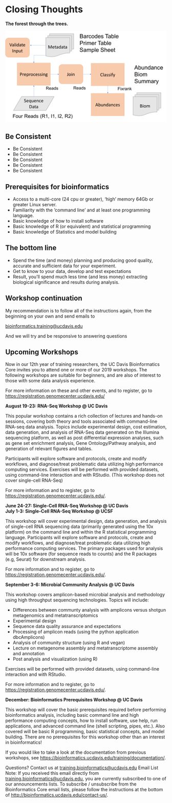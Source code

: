 # Closing Thoughts

**The forest through the trees.**

<img src="dbcAmplicons/Workflow.png" alt="closing_figure1" width="600px"/>

## Be Consistent

* Be Consistent
* Be Consistent
* Be Consistent
* Be Consistent
* Be Consistent

## Prerequisites for bioinformatics

* Access to a multi-core (24 cpu or greater), ‘high’ memory 64Gb or greater Linux server.
* Familiarity with the ’command line’ and at least one programming language.
* Basic knowledge of how to install software
* Basic knowledge of R (or equivalent) and statistical programming
* Basic knowledge of Statistics and model building

## The bottom line

* Spend the time (and money) planning and producing good quality, accurate and sufficient data for your experiment.
* Get to know to your data, develop and test expectations
* Result, you’ll spend much less time (and less money) extracting biological significance and results during analysis.

## Workshop continuation

My recommendation is to follow all of the instructions again, from the beginning on your own and send emails to

bioinformatics.training@ucdavis.edu

And we will try and be responsive to answering questions

##  Upcoming Workshops

Now in our 12th year of training researchers, the UC Davis Bioinformatics Core invites you to attend one or more of our 2019 workshops. The following workshops are suitable for beginners, and are also of interest to those with some data analysis experience.

For more information on these and other events, and to register, go to https://registration.genomecenter.ucdavis.edu/

**August 19-23: RNA-Seq Workshop @ UC Davis**

This popular workshop contains a rich collection of lectures and hands-on sessions, covering both theory and tools associated with command-line RNA-seq data analysis. Topics include experimental design, cost estimation, data generation, and analysis of RNA-Seq data generated on the Illumina sequencing platform, as well as post differential expression analyses, such as gene set enrichment analysis, Gene Ontology/Pathway analysis, and generation of relevant figures and tables.

Participants will explore software and protocols, create and modify workflows, and diagnose/treat problematic data utilizing high performance computing services. Exercises will be performed with provided datasets, using command-line interaction and with RStudio.  (This workshop does not cover single-cell RNA-Seq)

For more information and to register, go to https://registration.genomecenter.ucdavis.edu/.


**June 24-27: Single-Cell RNA-Seq Workshop @ UC Davis**  
**July 1-3: Single-Cell RNA-Seq Workshop @ UCSF**

This workshop will cover experimental design, data generation, and analysis of single-cell RNA sequencing data (primarily generated using the 10x platform) on the command line and within the R statistical programming language. Participants will explore software and protocols, create and modify workflows, and diagnose/treat problematic data utilizing high performance computing services. The primary packages used for analysis will be 10x software (for sequence reads to counts) and the R packages (e.g, Seurat) for downstream analysis.

For more information and to register, go to https://registration.genomecenter.ucdavis.edu/.

**September 3-6: Microbial Community Analysis @ UC Davis**

This workshop covers amplicon-based microbial analysis and methodology using high throughput sequencing technologies.  Topics will include:

* Differences between communty analysis with amplicons versus shotgun metagenomics and metatranscriptomics
* Experimental design
* Sequence data quality assurance and expectations
* Processing of amplicon reads (using the python application dbcAmplicons)
* Analysis of community structure (using R and vegan)
* Lecture on metagenome assembly and metatranscriptome assembly and annotation
* Post analysis and visualization (using R)

Exercises will be performed with provided datasets, using command-line interaction and with RStudio.

For more information and to register, go to https://registration.genomecenter.ucdavis.edu/.

**December: Bioinformatics Prerequisites Workshop @ UC Davis**

This workshop will cover the basic prerequisites required before performing bioinformatics analysis, including basic command line and high performance computing concepts, how to install software, use help, run applications, and advanced command line (shell scripting, pipes, etc.). Also covered will be basic R programming, basic statistical concepts, and model building. There are no prerequisites for this workshop other than an interest in bioinformatics!

If you would like to take a look at the documentation from previous workshops, see https://bioinformatics.ucdavis.edu/training/documentation/.

Questions?  Contact us at training.bioinformatics@ucdavis.edu
Email List Note:  If you received this email directly from training.bioinformatics@ucdavis.edu, you are currently subscribed to one of our announcements lists. To subscribe / unsubscribe from the Bioinformatics Core email lists, please follow the instructions at the bottom of http://bioinformatics.ucdavis.edu/contact-us/.
